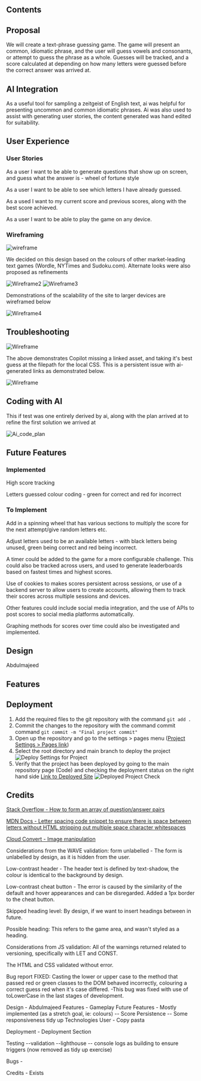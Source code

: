 ## Contents

## Proposal

We will create a text-phrase guessing game. The game will present an common, idiomatic phrase, and the user will guess vowels and consonants, or attempt to guess the phrase as a whole. Guesses will be tracked, and a score calculated at depending on how many letters were guessed before the correct answer was arrived at.

## AI Integration

As a useful tool for sampling a zeitgeist of English text, ai was helpful for presenting uncommon and common idiomatic phrases.
Ai was also used to assist with generating user stories, the content generated was hand edited for suitability.

## User Experience

### User Stories

As a user I want to be able to generate questions that show up on screen, and guess what the answer is - wheel of fortune style

As a user I want to be able to see which letters I have already guessed.

As a used I want to my current score and previous scores, along with the best score achieved.

As a user I want to be able to play the game on any device.

### Wireframing

![wireframe](docs/image_2024-11-27_123117416.png)

We decided on this design based on the colours of other market-leading text games (Wordle, NYTimes and Sudoku.com).
Alternate looks were also proposed as refinements

![Wireframe2](docs/image_2024-11-27_141343866_480.png)
![Wireframe3](docs/new_phone_480.png)

Demonstrations of the scalability of the site to larger devices are wireframed below

![Wireframe4](docs/image_2024-11-27_142015802_720.png)

## Troubleshooting

![Wireframe](docs/bugs/CssAifile2.png)

The above demonstrates Copilot missing a linked asset, and taking it's best guess at the filepath for the local CSS. This is a persistent issue with ai-generated links as demonstrated below.

![Wireframe](docs/bugs/JsAifile1.png)

## Coding with AI

This if test was one entirely derived by ai, along with the plan arrived at to refine the first solution we arrived at

![Ai_code_plan](docs/Promptexample.png)

## Future Features

### Implemented

High score tracking

Letters guessed colour coding - green for correct and red for incorrect

### To Implement

Add in a spinning wheel that has various sections to multiply the score for the next attempt/give random letters etc.

Adjust letters used to be an available letters - with black letters being unused, green being correct and red being incorrect.

A timer could be added to the game for a more configurable challenge. This could also be tracked across users, and used to generate leaderboards based on fastest times and highest scores.

Use of cookies to makes scores persistent across sessions, or use of a backend server to allow users to create accounts, allowing them to track their scores across multiple sessions and devices.

Other features could include social media integration, and the use of APIs to post scores to social media platforms automatically.

Graphing methods for scores over time could also be investigated and implemented.

## Design

Abdulmajeed

## Features




## Deployment

1) Add the required files to the git repository with the command `git add .`
2) Commit the changes to the repository with the command commit command `git commit -m "Final project commit"`
3) Open up the repository and go to the settings > pages menu ([Project Settings > Pages link](https://github.com/lcorndogl/Hackathon1-Wheel-of-Fortune/settings/pages))
4) Select the root directory and main branch to deploy the project ![Deploy Settings for Project](docs/github-deploy-settings.png "GitHub Pages Deployment Settings")
5) Verify that the project has been deployed by going to the main repository page (Code) and checking the deployment status on the right hand side
[Link to Deployed Site](https://lcorndogl.github.io/Hackathon1-Wheel-of-Fortune/)
![Deployed Project Check](docs/github-deployed.png "GitHub Pages Deployment Check")

## Credits

[Stack Overflow - How to form an array of question/answer pairs](https://stackoverflow.com/questions/37252041/storing-quiz-questions-in-array-of-objects)

[MDN Docs - Letter spacing code snippet to ensure there is space between letters without HTML stripping out multiple space character whitespaces](https://developer.mozilla.org/en-US/docs/Web/CSS/letter-spacing)

[Cloud Convert - Image manipulation](https://cloudconvert.com/png-to-webp "Convert image filesize and format to webp")

Considerations from the WAVE validation:
form unlabelled -
The form is unlabelled by design, as it is hidden from the user.

Low-contrast header -
The header text is defined by text-shadow, the colour is identical to the background by design.

Low-contrast cheat button -
The error is caused by the similarity of the default and hover appearances and can be disregarded. Added a 1px border to the cheat button.

Skipped heading level:
By design, if we want to insert headings between in future.

Possible heading:
This refers to the game area, and wasn't styled as a heading.

Considerations from JS validation:
All of the warnings returned related to versioning, specifically with LET and CONST.

The HTML and CSS validated without error.

Bug report FIXED: Casting the lower or upper case to the method that passed red or green classes to the DOM behaved incorrectly,
colouring a correct guess red when it's case differed.
-This bug was fixed with use of toLowerCase in the last stages of development.


Design - Abdulmajeed
Features - Gameplay
Future Features - Mostly implemented (as a stretch goal, ie: colours)
-- Score Persistence
-- Some responsiveness tidy up
Technologies User - Copy pasta

Deployment - Deployment Section

Testing
--validation
--lighthouse
-- console logs as building to ensure triggers (now removed as tidy up exercise)

Bugs - 

Credits - Exists
